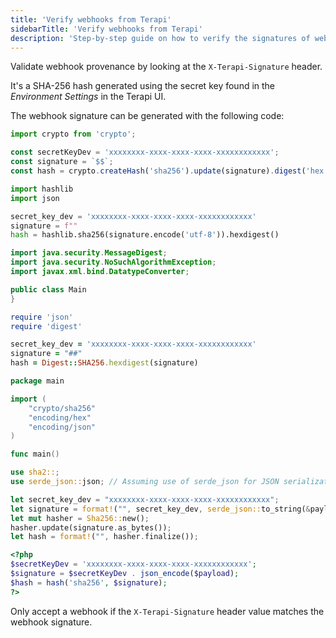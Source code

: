 ```yaml
---
title: 'Verify webhooks from Terapi'
sidebarTitle: 'Verify webhooks from Terapi'
description: 'Step-by-step guide on how to verify the signatures of webhooks from Terapi.'
---
```


Validate webhook provenance by looking at the `X-Terapi-Signature` header. 

It's a SHA-256 hash generated using the secret key found in the _Environment Settings_ in the Terapi UI. 

The webhook signature can be generated with the following code:





```typescript
import crypto from 'crypto';

const secretKeyDev = 'xxxxxxxx-xxxx-xxxx-xxxx-xxxxxxxxxxxx';
const signature = `$$`;
const hash = crypto.createHash('sha256').update(signature).digest('hex');
```





```python
import hashlib
import json

secret_key_dev = 'xxxxxxxx-xxxx-xxxx-xxxx-xxxxxxxxxxxx'
signature = f""
hash = hashlib.sha256(signature.encode('utf-8')).hexdigest()
```





```java
import java.security.MessageDigest;
import java.security.NoSuchAlgorithmException;
import javax.xml.bind.DatatypeConverter;

public class Main 
}
```





```ruby
require 'json'
require 'digest'

secret_key_dev = 'xxxxxxxx-xxxx-xxxx-xxxx-xxxxxxxxxxxx'
signature = "##"
hash = Digest::SHA256.hexdigest(signature)
```





```go
package main

import (
    "crypto/sha256"
    "encoding/hex"
    "encoding/json"
)

func main() 
```





```rust
use sha2::;
use serde_json::json; // Assuming use of serde_json for JSON serialization

let secret_key_dev = "xxxxxxxx-xxxx-xxxx-xxxx-xxxxxxxxxxxx";
let signature = format!("", secret_key_dev, serde_json::to_string(&payload).unwrap());
let mut hasher = Sha256::new();
hasher.update(signature.as_bytes());
let hash = format!("", hasher.finalize());
```





```php
<?php
$secretKeyDev = 'xxxxxxxx-xxxx-xxxx-xxxx-xxxxxxxxxxxx';
$signature = $secretKeyDev . json_encode($payload);
$hash = hash('sha256', $signature);
?>
```





Only accept a webhook if the `X-Terapi-Signature` header value matches the webhook signature.

